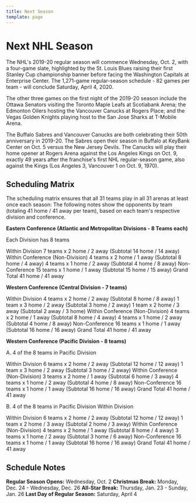 ```yaml
---
title: Next Season
template: page
---
```


# Next NHL Season

The NHL's 2019-20 regular season will commence Wednesday, Oct. 2, with a four-game slate, highlighted by the St. Louis Blues raising their first Stanley Cup championship banner before facing the Washington Capitals at Enterprise Center. The 1,271-game regular-season schedule - 82 games per team - will conclude Saturday, April 4, 2020.

The other three games on the first night of the 2019-20 season include the Ottawa Senators visiting the Toronto Maple Leafs at Scotiabank Arena; the Edmonton Oilers hosting the Vancouver Canucks at Rogers Place; and the Vegas Golden Knights playing host to the San Jose Sharks at T-Mobile Arena.

The Buffalo Sabres and Vancouver Canucks are both celebrating their 50th anniversary in 2019-20. The Sabres open their season in Buffalo at KeyBank Center on Oct. 5 versus the New Jersey Devils. The Canucks will play their home opener at Rogers Arena against the Los Angeles Kings on Oct. 9, exactly 49 years after the franchise's first NHL regular-season game, also against the Kings (Los Angeles 3, Vancouver 1 on Oct. 9, 1970).

## Scheduling Matrix

The scheduling matrix ensures that all 31 teams play in all 31 arenas at least once each season:
The following notes show the opponents by team (totaling 41 home / 41 away per team), based on each team's respective division and conference.

**Eastern Conference (Atlantic and Metropolitan Divisions - 8 Teams each)**

Each Division has 8 teams

Within Division
7 teams x 2 home / 2 away (Subtotal 14 home / 14 away)
Within Conference (Non-Division)
4 teams x 2 home / 1 away (Subtotal 8 home / 4 away)
4 teams x 1 home / 2 away (Subtotal 4 home / 8 away)
Non-Conference
15 teams x 1 home / 1 away (Subtotal 15 home / 15 away) Grand Total 41 home / 41 away

**Western Conference (Central Division - 7 teams)**

Within Division
4 teams x 2 home / 2 away (Subtotal 8 home / 8 away)
1 team x 3 home / 2 away (Subtotal 3 home / 2 away)
1 team x 2 home / 3 away (Subtotal 2 away / 3 home)
Within Conference (Non-Division)
4 teams x 2 home / 1 away (Subtotal 8 home / 4 away)
4 teams x 1 home / 2 away (Subtotal 4 home / 8 away)
Non-Conference
16 teams x 1 home / 1 away (Subtotal 16 home / 16 away) Grand Total 41 home / 41 away

 
**Western Conference (Pacific Division - 8 teams)**

A. 4 of the 8 teams in Pacific Division

Within Division
6 teams x 2 home / 2 away (Subtotal 12 home / 12 away)
1 team x 3 home / 2 away (Subtotal 3 home / 2 away)
Within Conference (Non-Division)
3   teams x 2 home / 1 away (Subtotal 6 home / 3 away)
4   teams x 1 home / 2 away (Subtotal 4 home / 8 away)
Non-Conference
16 teams x 1 home / 1 away (Subtotal 16 home / 16 away) Grand Total 41 home / 41 away


B. 4 of the 8 teams in Pacific Division Within Division

Within Division
6 teams x 2 home / 2 away (Subtotal 12 home / 12 away)
1 team x 2 home / 3 away (Subtotal 2 home / 3 away)
Within Conference (Non-Division)
4 teams x 2 home / 1 away (Subtotal 8 home / 4 away)
3 teams x 1 home / 2 away (Subtotal 3 home / 6 away)
Non-Conference
16 teams x 1 home / 1 away (Subtotal 16 home / 16 away) Grand Total 41 home / 41 away


## Schedule Notes

**Regular Season Opens:** Wednesday, Oct. 2
**Christmas Break:** Monday, Dec. 24 - Wednesday, Dec. 26
**All-Star Break:** Thursday, Jan. 23 - Sunday, Jan. 26
**Last Day of Regular Season:** Saturday, April 4
